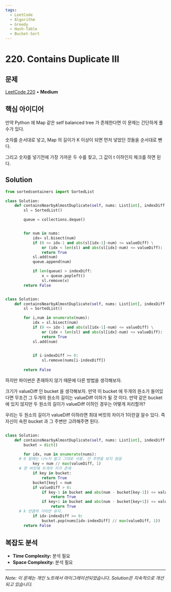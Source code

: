 ```yaml
---
tags:
  - LeetCode
  - Algorithm
  - Greedy
  - Hash-Table
  - Bucket-Sort
---
```


# 220. Contains Duplicate III

## 문제

[LeetCode 220](https://leetcode.com/problems/contains-duplicate-iii/) • **Medium**

## 핵심 아이디어

만약 Python 에 Map 같은 self balanced tree 가 존재한다면 이 문제는 간단하게 풀 수가 있다.

숫자를 순서대로 넣고, Map 의 길이가 K 이상이 되면 먼저 넣었던 것들을 순서대로 뺀다.

그리고 숫자를 넣기전에 가장 가까운 두 수를 찾고, 그 값이 t 이하인지 체크를 하면 된다.

## Solution

```python
from sortedcontainers import SortedList

class Solution:
    def containsNearbyAlmostDuplicate(self, nums: List[int], indexDiff: int, valueDiff: int) -> bool:
        sl = SortedList()

        queue = collections.deque()


        for num in nums:
            idx= sl.bisect(num)
            if (0 <= idx-1 and abs(sl[idx-1]-num) <= valueDiff) \
                or (idx < len(sl) and abs(sl[idx]-num) <= valueDiff):
                return True
            sl.add(num)
            queue.append(num)

            if len(queue) > indexDiff:
                x = queue.popleft()
                sl.remove(x)
        return False


class Solution:
    def containsNearbyAlmostDuplicate(self, nums: List[int], indexDiff: int, valueDiff: int) -> bool:
        sl = SortedList()

        for i,num in enumerate(nums):
            idx = sl.bisect(num)
            if (0 <= idx-1 and abs(sl[idx-1]-num) <= valueDiff) \
                or (idx < len(sl) and abs(sl[idx]-num) <= valueDiff):
                return True
            sl.add(num)
            

            if i-indexDiff >= 0:
                sl.remove(nums[i-indexDiff])
            
        return False
```

하지만 파이썬은 존재하지 않기 때문에 다른 방법을 생각해보자.

크기가 valueDiff 인 bucket 을 생각해보자. 만약 이 bucket 에 두개의 원소가 들어있다면 무조건 그 두개의 원소의 길이는 valueDiff 이하가 될 것 이다. 만약 같은 bucket 에 있지 않지만 두 원소의 길이가 valueDiff 이하인 경우는 어떻게 처리할까?

우리는 두 원소의 길이가 valueDiff 이하라면 최대 버킷의 차이가 1이란걸 알수 있다. 즉 자신이 속한 bucket 과 그 주변만 고려해주면 된다.

```python

class Solution:
    def containsNearbyAlmostDuplicate(self, nums: List[int], indexDiff: int, valueDiff: int) -> bool:
        bucket = dict()

        for idx, num in enumerate(nums):
      # 0 일때는 나누지 말고 그대로 사용. 단 주변을 보지 않음
            key = num // max(valueDiff, 1)
      # 한 버킷에 두개의 키가 존재
            if key in bucket:
                return True
            bucket[key] = num
            if valueDiff > 0:
                if key-1 in bucket and abs(num - bucket[key-1]) <= valueDiff:
                    return True
                if key+1 in bucket and abs(num - bucket[key+1]) <= valueDiff:
                    return True
      # k 만큼의 거리만 유지.            
            if idx-indexDiff >= 0:
                bucket.pop(nums[idx-indexDiff] // max(valueDiff, 1))
        return False
```

## 복잡도 분석

- **Time Complexity:** 분석 필요
- **Space Complexity:** 분석 필요

---

*Note: 이 문제는 개인 노트에서 마이그레이션되었습니다. Solution은 지속적으로 개선되고 있습니다.*

